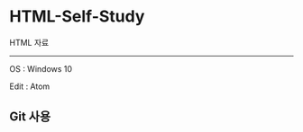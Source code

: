 # HTML-Self-Study

HTML 자료

----------------------
OS : Windows 10

Edit : Atom

Git 사용
----------------------
